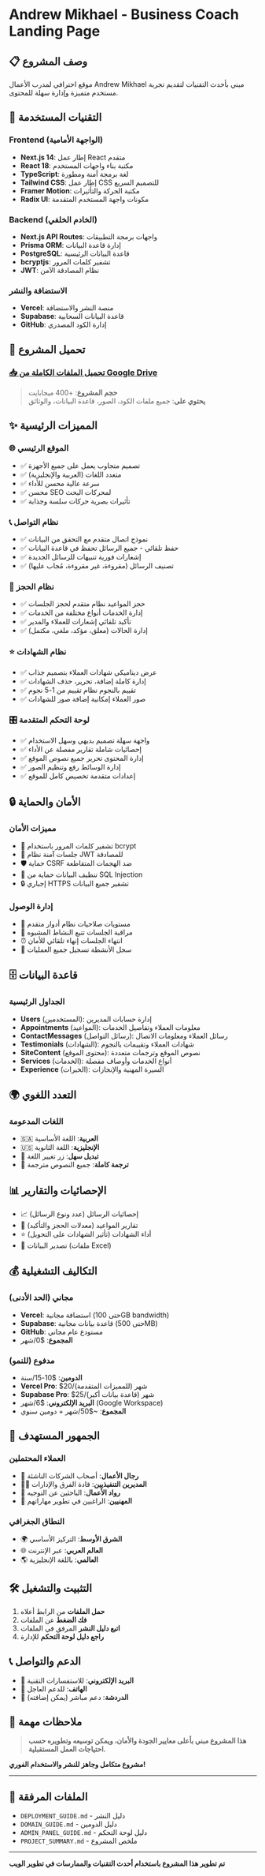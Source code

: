 # Andrew Mikhael - Business Coach Landing Page

## 📋 وصف المشروع

موقع احترافي لمدرب الأعمال Andrew Mikhael مبني بأحدث التقنيات لتقديم تجربة مستخدم متميزة وإدارة سهلة للمحتوى.

## 🚀 التقنيات المستخدمة

### Frontend (الواجهة الأمامية)
- **Next.js 14**: إطار عمل React متقدم
- **React 18**: مكتبة بناء واجهات المستخدم
- **TypeScript**: لغة برمجة آمنة ومطورة
- **Tailwind CSS**: إطار عمل CSS للتصميم السريع
- **Framer Motion**: مكتبة الحركة والتأثيرات
- **Radix UI**: مكونات واجهة المستخدم المتقدمة

### Backend (الخادم الخلفي)
- **Next.js API Routes**: واجهات برمجة التطبيقات
- **Prisma ORM**: إدارة قاعدة البيانات
- **PostgreSQL**: قاعدة البيانات الرئيسية
- **bcryptjs**: تشفير كلمات المرور
- **JWT**: نظام المصادقة الآمن

### الاستضافة والنشر
- **Vercel**: منصة النشر والاستضافة
- **Supabase**: قاعدة البيانات السحابية
- **GitHub**: إدارة الكود المصدري

## 📁 تحميل المشروع

### [📥 تحميل الملفات الكاملة من Google Drive](https://drive.google.com/drive/folders/1qAz9mlPQe8hsksbkqFLyPrA5csEK1K5b?usp=sharing)

> **حجم المشروع**: +400 ميجابايت  
> **يحتوي على**: جميع ملفات الكود، الصور، قاعدة البيانات، والوثائق

## ✨ المميزات الرئيسية

### 🌐 الموقع الرئيسي
- ✅ تصميم متجاوب يعمل على جميع الأجهزة
- ✅ متعدد اللغات (العربية والإنجليزية)
- ✅ سرعة عالية محسن للأداء
- ✅ محسن SEO لمحركات البحث
- ✅ تأثيرات بصرية حركات سلسة وجذابة

### 📞 نظام التواصل
- ✅ نموذج اتصال متقدم مع التحقق من البيانات
- ✅ حفظ تلقائي - جميع الرسائل تحفظ في قاعدة البيانات
- ✅ إشعارات فورية تنبيهات للرسائل الجديدة
- ✅ تصنيف الرسائل (مقروءة، غير مقروءة، مُجاب عليها)

### 📅 نظام الحجز
- ✅ حجز المواعيد نظام متقدم لحجز الجلسات
- ✅ إدارة الخدمات أنواع مختلفة من الخدمات
- ✅ تأكيد تلقائي إشعارات للعملاء والمدير
- ✅ إدارة الحالات (معلق، مؤكد، ملغي، مكتمل)

### ⭐ نظام الشهادات
- ✅ عرض ديناميكي شهادات العملاء بتصميم جذاب
- ✅ إدارة كاملة إضافة، تحرير، حذف الشهادات
- ✅ تقييم بالنجوم نظام تقييم من 1-5 نجوم
- ✅ صور العملاء إمكانية إضافة صور للشهادات

### 🎛️ لوحة التحكم المتقدمة
- ✅ واجهة سهلة تصميم بديهي وسهل الاستخدام
- ✅ إحصائيات شاملة تقارير مفصلة عن الأداء
- ✅ إدارة المحتوى تحرير جميع نصوص الموقع
- ✅ إدارة الوسائط رفع وتنظيم الصور
- ✅ إعدادات متقدمة تخصيص كامل للموقع

## 🔒 الأمان والحماية

### مميزات الأمان
- 🔐 تشفير كلمات المرور باستخدام bcrypt
- 🔑 جلسات آمنة نظام JWT للمصادقة
- 🛡️ حماية CSRF ضد الهجمات المتقاطعة
- 🧹 تنظيف البيانات حماية من SQL Injection
- 🔒 إجباري HTTPS تشفير جميع البيانات

### إدارة الوصول
- 👥 مستويات صلاحيات نظام أدوار متقدم
- 👀 مراقبة الجلسات تتبع النشاط المشبوه
- ⏰ انتهاء الجلسات إنهاء تلقائي للأمان
- 📝 سجل الأنشطة تسجيل جميع العمليات

## 🗄️ قاعدة البيانات

### الجداول الرئيسية
- **Users** (المستخدمين): إدارة حسابات المديرين
- **Appointments** (المواعيد): معلومات العملاء وتفاصيل الخدمات
- **ContactMessages** (رسائل التواصل): رسائل العملاء ومعلومات الاتصال
- **Testimonials** (الشهادات): شهادات العملاء وتقييمات بالنجوم
- **SiteContent** (محتوى الموقع): نصوص الموقع وترجمات متعددة
- **Services** (الخدمات): أنواع الخدمات وأوصاف مفصلة
- **Experience** (الخبرات): السيرة المهنية والإنجازات

## 🌍 التعدد اللغوي

### اللغات المدعومة
- 🇸🇦 **العربية**: اللغة الأساسية
- 🇺🇸 **الإنجليزية**: اللغة الثانوية
- 🔄 **تبديل سهل**: زر تغيير اللغة
- 📝 **ترجمة كاملة**: جميع النصوص مترجمة

## 📊 الإحصائيات والتقارير

- 📈 إحصائيات الرسائل (عدد ونوع الرسائل)
- 📅 تقارير المواعيد (معدلات الحجز والتأكيد)
- ⭐ أداء الشهادات (تأثير الشهادات على التحويل)
- 📁 تصدير البيانات (ملفات Excel)

## 💰 التكاليف التشغيلية

### مجاني (الحد الأدنى)
- **Vercel**: استضافة مجانية (حتى 100GB bandwidth)
- **Supabase**: قاعدة بيانات مجانية (حتى 500MB)
- **GitHub**: مستودع عام مجاني
- **المجموع**: $0/شهر

### مدفوع (للنمو)
- **الدومين**: $10-15/سنة
- **Vercel Pro**: $20/شهر (للمميزات المتقدمة)
- **Supabase Pro**: $25/شهر (قاعدة بيانات أكبر)
- **البريد الإلكتروني**: $6/شهر (Google Workspace)
- **المجموع**: ~$50/شهر + دومين سنوي

## 🎯 الجمهور المستهدف

### العملاء المحتملين
- 👔 **رجال الأعمال**: أصحاب الشركات الناشئة
- 👨‍💼 **المديرين التنفيذيين**: قادة الفرق والإدارات
- 🚀 **رواد الأعمال**: الباحثين عن التوجيه
- 💼 **المهنيين**: الراغبين في تطوير مهاراتهم

### النطاق الجغرافي
- 🌍 **الشرق الأوسط**: التركيز الأساسي
- 🌐 **العالم العربي**: عبر الإنترنت
- 🌎 **العالمي**: باللغة الإنجليزية

## 🛠️ التثبيت والتشغيل

1. **حمل الملفات** من الرابط أعلاه
2. **فك الضغط** عن الملفات
3. **اتبع دليل النشر** المرفق في الملفات
4. **راجع دليل لوحة التحكم** للإدارة

## 📞 الدعم والتواصل

- 📧 **البريد الإلكتروني**: للاستفسارات التقنية
- 📱 **الهاتف**: للدعم العاجل
- 💬 **الدردشة**: دعم مباشر (يمكن إضافته)

## 📝 ملاحظات مهمة

> **هذا المشروع مبني بأعلى معايير الجودة والأمان، ويمكن توسيعه وتطويره حسب احتياجات العمل المستقبلية.**

**مشروع متكامل وجاهز للنشر والاستخدام الفوري!**

---

## 📄 الملفات المرفقة

- `DEPLOYMENT_GUIDE.md` - دليل النشر
- `DOMAIN_GUIDE.md` - دليل الدومين  
- `ADMIN_PANEL_GUIDE.md` - دليل لوحة التحكم
- `PROJECT_SUMMARY.md` - ملخص المشروع

---

**تم تطوير هذا المشروع باستخدام أحدث التقنيات والممارسات في تطوير الويب**
